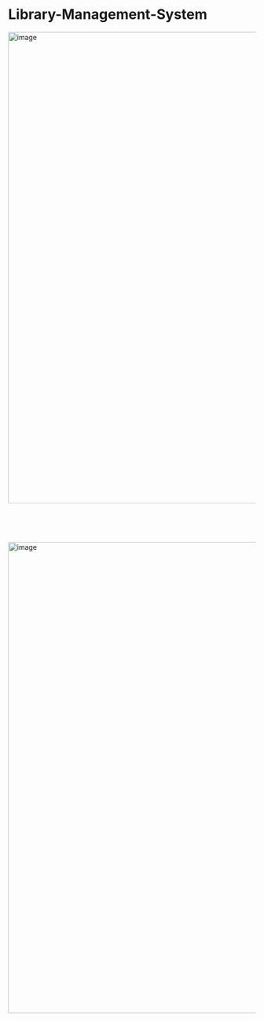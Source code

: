 # Library-Management-System

<img width="960" alt="image" src="https://github.com/sunilchaudhary1998/Library-Management-System/assets/107506936/cca5b591-343a-415c-af7b-e61a1b8698b1">


<br><br><br>

<img width="960" alt="image" src="https://github.com/sunilchaudhary1998/Library-Management-System/assets/107506936/5144bff0-245d-4af0-875f-ff083c7b63a0">

